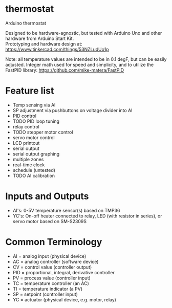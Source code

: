 # thermostat
Arduino thermostat

Designed to be hardware-agnostic, but tested with Arduino Uno and other hardware from Arduino Start Kit.<br>
Prototyping and hardware design at: https://www.tinkercad.com/things/53NZLudUo1p

Note: all temperature values are intended to be in 0.1 degF, but can be easily adjusted. Integer math used for speed and simplicity, and to utilize the FastPID library: https://github.com/mike-matera/FastPID

Feature list
============
 * Temp sensing via AI
 * SP adjustment via pushbuttons on voltage divider into AI
 * PID control
 * TODO PID loop tuning
 * relay control
 * TODO stepper motor control
 * servo motor control
 * LCD printout
 * serial output
 * serial output graphing
 * multiple zones
 * real-time clock
 * schedule (untested)
 * TODO AI calibration

Inputs and Outputs
==================
 * AI's: 0-5V temperature sensor(s) based on TMP36
 * YC's: On-off heater connected to relay, LED (with resistor in series), or servo motor based on SM-S2309S

Common Terminology
==================
 * AI = analog input (physical device)
 * AC = analog controller (software device)
 * CV = control value (controller output)
 * PID = proportional, integral, derivative controller
 * PV = process value (controller input)
 * TC = temperature controller (an AC)
 * TI = temperature indicator (a PV)
 * SP = setpoint (controller input)
 * YC = actuator (physical device, e.g. motor, relay)
